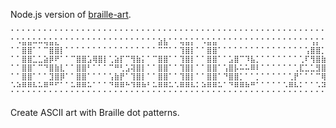 Node.js version of [braille-art](https://github.com/kamoroso94/braille-art).

```
⠁⠁⠁⠁⠁⠁⠁⠁⠁⠁⠁⠁⠁⠁⠁⠁⠁⠁⠁⠁⠁⠁⠁⠁⠁⠁⠁⠁⠁⠁⠁⠁⠁⠁⠁⠁⠁⠁⠁⠁⠁⠁⠁⠁⠁⠁⠁⠁⠁⠁⠁⠁⠁⠁⠁⠁⠁⠁⠁⠁⠁⠁⠁⠁⠁⠁⠁⠁⠁⠁⠁⠁⠁⠁
⠁⠡⣥⣥⠥⠥⢥⣥⣅⠁⠁⠁⠁⠁⠁⠁⠁⠁⠁⠁⠁⠁⠁⠁⠁⠁⠁⣵⣧⠁⠁⢥⣥⡅⠁⠡⣥⣥⠁⠁⠁⠁⠁⠁⠁⠁⠁⠁⠁⠁⠁⠁⠁⠁⠁⢡⡅⠁⠁⠁⠁⠁⠁⠁⠁⠁⠁⠁⠁⠁⠁⢁⠁⠁
⠁⠁⣿⣿⠁⠁⠉⣿⣿⡇⠁⠁⠁⠁⠁⠁⠁⠁⠁⠁⠁⠁⠁⠁⠁⠁⠁⠉⠉⠁⠁⢹⣿⡇⠁⠁⣿⣿⠁⠁⠁⠁⠁⠁⠁⠁⠁⠁⠁⠁⠁⠁⠁⠁⢡⣿⣿⡁⠁⠁⠁⠁⠁⠁⠁⠁⠁⠁⠁⠁⣡⣿⠁⠁
⠁⠁⣿⣿⣁⣁⣵⡿⠟⠁⠁⠉⣿⣿⣡⢿⣿⡇⢁⣵⡏⠉⢻⣷⡅⠁⠉⣿⣿⠁⠁⢹⣿⡇⠁⠁⣿⣿⠁⠁⣡⣿⠉⠹⣧⡁⠁⠁⠁⠁⠁⠁⠁⢁⠏⢻⣿⣷⡁⠁⠁⠁⠉⣿⣿⣡⠿⣿⡇⠛⣿⣿⠛⠛
⠁⠁⣿⣿⠁⠉⠙⣿⣷⣇⠁⠁⣿⣿⠃⠁⠁⠁⠉⠛⢃⣡⢽⣿⡇⠁⠁⣿⣿⠁⠁⢹⣿⡇⠁⠁⣿⣿⠁⢡⣿⡧⠥⠥⠿⠇⠁⠁⠁⠁⠁⠁⢁⣏⣁⣁⣻⣿⣧⠁⠁⠁⠁⣿⣿⠃⠁⠁⠁⠁⣿⣿⠁⠁
⠁⠁⣿⣿⠁⠁⠁⣹⣿⡿⠁⠁⣿⣿⠁⠁⠁⠁⢡⣷⡟⠁⢹⣿⡇⠁⠁⣿⣿⠁⠁⢹⣿⡇⠁⠁⣿⣿⠁⠙⣿⣿⡁⠁⠁⡁⠁⠁⠁⠁⠁⢁⡟⠁⠁⠁⠉⢿⣿⣧⠁⠁⠁⣿⣿⠁⠁⠁⠁⠁⣿⣿⠁⠁
⠡⠵⠿⠿⠧⠥⠿⠛⠋⠁⠁⠥⠿⠿⠥⠁⠁⠁⠙⠿⠿⠓⠹⠿⠷⠃⠥⠿⠿⠥⠡⠿⠿⠧⠅⠵⠿⠿⠥⠁⠙⠿⠿⠷⠛⠁⠁⠁⠁⠁⠡⠿⠧⠅⠁⠁⠡⠽⠿⠿⠧⠅⠥⠿⠿⠧⠁⠁⠁⠁⠹⠿⠷⠋
⠁⠁⠁⠁⠁⠁⠁⠁⠁⠁⠁⠁⠁⠁⠁⠁⠁⠁⠁⠁⠁⠁⠁⠁⠁⠁⠁⠁⠁⠁⠁⠁⠁⠁⠁⠁⠁⠁⠁⠁⠁⠁⠁⠁⠁⠁⠁⠁⠁⠁⠁⠁⠁⠁⠁⠁⠁⠁⠁⠁⠁⠁⠁⠁⠁⠁⠁⠁⠁⠁⠁⠁⠁⠁
```

Create ASCII art with Braille dot patterns.
